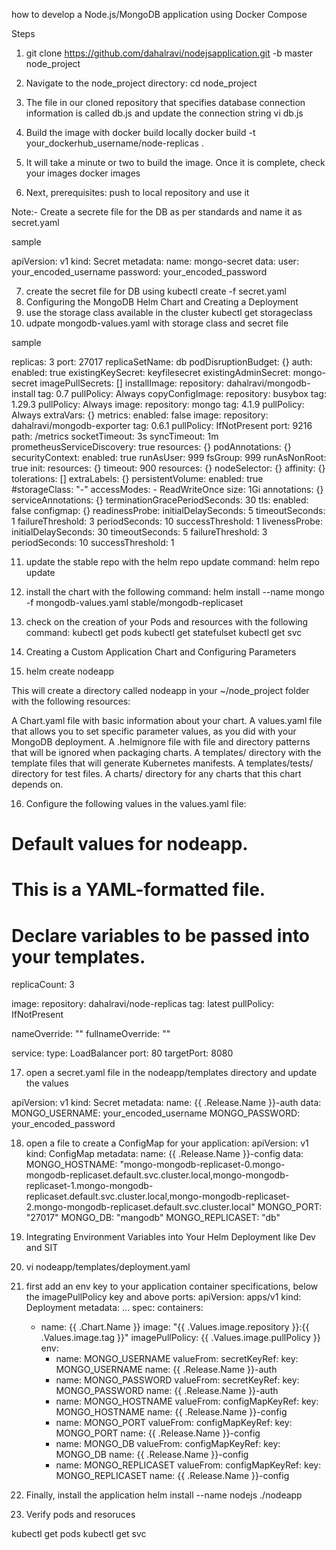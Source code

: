  how to develop a Node.js/MongoDB application using Docker Compose
 
 Steps 
1) git clone https://github.com/dahalravi/nodejsapplication.git -b master node_project

2) Navigate to the node_project directory:
    cd node_project
3) The file in our cloned repository that specifies database connection information is called db.js and update the connection string 
     vi db.js
     
4) Build the image with docker build locally 
     docker build -t your_dockerhub_username/node-replicas .
     
5) It will take a minute or two to build the image. Once it is complete, check your images
     docker images 
6) Next,  prerequisites: push to  local repository and use it 

Note:- Create a secrete file for the DB as per standards and name it as secret.yaml 

sample 

apiVersion: v1
kind: Secret
metadata:
  name: mongo-secret
data:
  user: your_encoded_username
  password: your_encoded_password
  
  7) create the secret file for DB using kubectl create -f secret.yaml
  8) Configuring the MongoDB Helm Chart and Creating a Deployment
  9) use the storage class available in the cluster 
      kubectl get storageclass
  10) udpate mongodb-values.yaml with storage class and secret file 
  
  sample 
  
  replicas: 3
port: 27017
replicaSetName: db
podDisruptionBudget: {}
auth:
  enabled: true
  existingKeySecret: keyfilesecret
  existingAdminSecret: mongo-secret
imagePullSecrets: []
installImage:
  repository: dahalravi/mongodb-install
  tag: 0.7
  pullPolicy: Always
copyConfigImage:
  repository: busybox
  tag: 1.29.3
  pullPolicy: Always
image:
  repository: mongo
  tag: 4.1.9
  pullPolicy: Always
extraVars: {}
metrics:
  enabled: false
  image:
    repository: dahalravi/mongodb-exporter
    tag: 0.6.1
    pullPolicy: IfNotPresent
  port: 9216
  path: /metrics
  socketTimeout: 3s
  syncTimeout: 1m
  prometheusServiceDiscovery: true
  resources: {}
podAnnotations: {}
securityContext:
  enabled: true
  runAsUser: 999
  fsGroup: 999
  runAsNonRoot: true
init:
  resources: {}
  timeout: 900
resources: {}
nodeSelector: {}
affinity: {}
tolerations: []
extraLabels: {}
persistentVolume:
  enabled: true
  #storageClass: "-"
  accessModes:
    - ReadWriteOnce
  size: 1Gi
  annotations: {}
serviceAnnotations: {}
terminationGracePeriodSeconds: 30
tls:
  enabled: false
configmap: {}
readinessProbe:
  initialDelaySeconds: 5
  timeoutSeconds: 1
  failureThreshold: 3
  periodSeconds: 10
  successThreshold: 1
livenessProbe:
  initialDelaySeconds: 30
  timeoutSeconds: 5
  failureThreshold: 3
  periodSeconds: 10
  successThreshold: 1
  
11) update the stable repo with the helm repo update command:
    helm repo update
12) install the chart with the following command:
      helm install --name mongo -f mongodb-values.yaml stable/mongodb-replicaset
13) check on the creation of your Pods and resources  with the following command:
       kubectl get pods
       kubectl get statefulset
       kubectl get svc
       
 14) Creating a Custom Application Chart and Configuring Parameters
 15) helm create nodeapp
 
 
 This will create a directory called nodeapp in your ~/node_project folder with the following resources:

A Chart.yaml file with basic information about your chart.
A values.yaml file that allows you to set specific parameter values, as you did with your MongoDB deployment.
A .helmignore file with file and directory patterns that will be ignored when packaging charts.
A templates/ directory with the template files that will generate Kubernetes manifests.
A templates/tests/ directory for test files.
A charts/ directory for any charts that this chart depends on.
 
16) Configure the following values in the values.yaml file:
   # Default values for nodeapp.
# This is a YAML-formatted file.
# Declare variables to be passed into your templates.

replicaCount: 3

image:
  repository: dahalravi/node-replicas
  tag: latest
  pullPolicy: IfNotPresent

nameOverride: ""
fullnameOverride: ""

service:
  type: LoadBalancer
  port: 80
  targetPort: 8080
  
17) open a secret.yaml file in the nodeapp/templates directory and update the values 

apiVersion: v1
kind: Secret
metadata:
  name: {{ .Release.Name }}-auth
data:
  MONGO_USERNAME: your_encoded_username
  MONGO_PASSWORD: your_encoded_password
  
18)  open a file to create a ConfigMap for your application:
    apiVersion: v1
kind: ConfigMap
metadata:
  name: {{ .Release.Name }}-config
data:
  MONGO_HOSTNAME: "mongo-mongodb-replicaset-0.mongo-mongodb-replicaset.default.svc.cluster.local,mongo-mongodb-replicaset-1.mongo-mongodb-replicaset.default.svc.cluster.local,mongo-mongodb-replicaset-2.mongo-mongodb-replicaset.default.svc.cluster.local"
  MONGO_PORT: "27017"
  MONGO_DB: "mangodb"
  MONGO_REPLICASET: "db"
  
18) Integrating Environment Variables into Your Helm Deployment like Dev and SIT 

19) vi nodeapp/templates/deployment.yaml
20) first add an env key to your application container specifications, below the imagePullPolicy key and above ports:
      apiVersion: apps/v1
kind: Deployment
metadata:
...
  spec:
    containers:
      - name: {{ .Chart.Name }}
        image: "{{ .Values.image.repository }}:{{ .Values.image.tag }}"
        imagePullPolicy: {{ .Values.image.pullPolicy }}
        env:
        - name: MONGO_USERNAME
          valueFrom:
            secretKeyRef:
              key: MONGO_USERNAME
              name: {{ .Release.Name }}-auth
        - name: MONGO_PASSWORD
          valueFrom:
            secretKeyRef:
              key: MONGO_PASSWORD
              name: {{ .Release.Name }}-auth
        - name: MONGO_HOSTNAME
          valueFrom:
            configMapKeyRef:
              key: MONGO_HOSTNAME
              name: {{ .Release.Name }}-config
        - name: MONGO_PORT
          valueFrom:
            configMapKeyRef:
              key: MONGO_PORT
              name: {{ .Release.Name }}-config
        - name: MONGO_DB
          valueFrom:
            configMapKeyRef:
              key: MONGO_DB
              name: {{ .Release.Name }}-config
        - name: MONGO_REPLICASET
          valueFrom:
            configMapKeyRef:
              key: MONGO_REPLICASET
              name: {{ .Release.Name }}-config
        
 21) Finally, install the application 
     helm install --name nodejs ./nodeapp
     
 22) Verify pods and resoruces 

kubectl get pods
kubectl get svc






